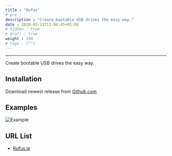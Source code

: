 ```yaml
---
title : "Rufus"
# pre : ' '
description : "Create bootable USB drives the easy way."
date : 2020-03-13T13:00:45+01:00
# hidden : true
# draft : true
weight : 290
# tags : [""]
---
```


---

Create bootable USB drives the easy way.

## Installation

Download newest release from [Github.com](https://github.com/pbatard/rufus/releases/)

## Examples

![Example](images/example.png)

## URL List

- [Rufus.ie](https://rufus.ie/)
